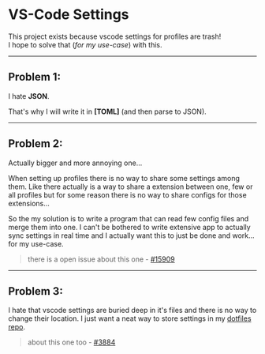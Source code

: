 # VS-Code Settings

This project exists because vscode settings for profiles are trash!  
I hope to solve that (_for my use-case_) with this.

---

## Problem 1:

I hate **JSON**.

That's why I will write it in **[TOML]** (and then parse to JSON).

---

## Problem 2:

Actually bigger and more annoying one...

When setting up profiles there is no way to share some settings among them.
Like there actually is a way to share a extension between one, few or all profiles but for some reason there is no way to share configs for those extensions...

So the my solution is to write a program that can read few config files and merge them into one.
I can't be bothered to write extensive app to actually sync settings in real time and I actually want this to just be done and work... for my use-case.

> there is a open issue about this one - [#15909](https://github.com/microsoft/vscode/issues/15909)

---

## Problem 3:

I hate that vscode settings are buried deep in it's files and there is no way to change their location.
I just want a neat way to store settings in my [dotfiles repo](https://github.com/Shikoqu/Dotfiles).

> about this one too - [#3884](https://github.com/microsoft/vscode/issues/3884)
